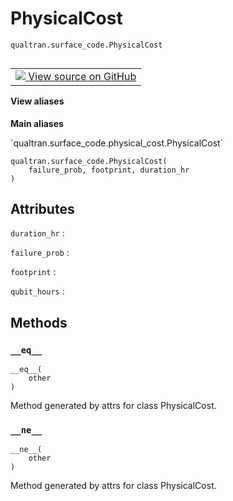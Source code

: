 # PhysicalCost
`qualtran.surface_code.PhysicalCost`


<table class="tfo-notebook-buttons tfo-api nocontent" align="left">
<td>
  <a target="_blank" href="https://github.com/quantumlib/Qualtran/blob/main/qualtran/surface_code/physical_cost.py#L18-L35">
    <img src="https://www.tensorflow.org/images/GitHub-Mark-32px.png" />
    View source on GitHub
  </a>
</td>
</table>





<section class="expandable">
  <h4 class="showalways">View aliases</h4>
  <p>
<b>Main aliases</b>
<p>`qualtran.surface_code.physical_cost.PhysicalCost`</p>
</p>
</section>

<pre class="devsite-click-to-copy prettyprint lang-py tfo-signature-link">
<code>qualtran.surface_code.PhysicalCost(
    failure_prob, footprint, duration_hr
)
</code></pre>



<!-- Placeholder for "Used in" -->




<h2 class="add-link">Attributes</h2>

`duration_hr`<a id="duration_hr"></a>
: &nbsp;

`failure_prob`<a id="failure_prob"></a>
: &nbsp;

`footprint`<a id="footprint"></a>
: &nbsp;

`qubit_hours`<a id="qubit_hours"></a>
: &nbsp;




## Methods

<h3 id="__eq__"><code>__eq__</code></h3>

<pre class="devsite-click-to-copy prettyprint lang-py tfo-signature-link">
<code>__eq__(
    other
)
</code></pre>

Method generated by attrs for class PhysicalCost.


<h3 id="__ne__"><code>__ne__</code></h3>

<pre class="devsite-click-to-copy prettyprint lang-py tfo-signature-link">
<code>__ne__(
    other
)
</code></pre>

Method generated by attrs for class PhysicalCost.




